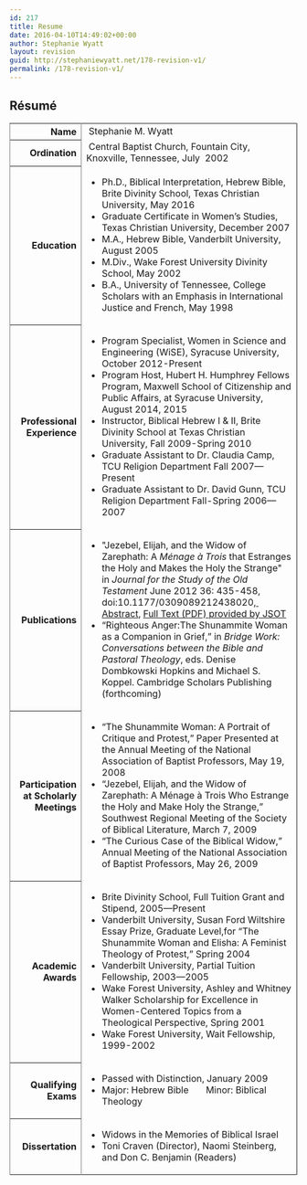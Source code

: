 ```yaml
---
id: 217
title: Resume
date: 2016-04-10T14:49:02+00:00
author: Stephanie Wyatt
layout: revision
guid: http://stephaniewyatt.net/178-revision-v1/
permalink: /178-revision-v1/
---
```

<h2>Résumé</h2>
<table border="1" width="797" frame="rhs" rules="cols" cellspacing="3" cellpadding="2">
<tbody>
<tr>
<th scope="row" width="151">
<div align="right">Name</div></th>
<td width="649">
<div id="cv"> Stephanie M. Wyatt</div></td>
</tr>
<tr>
<th scope="row">
<div align="right">Ordination</div></th>
<td>
<div id="cv"> Central Baptist Church, Fountain City, Knoxville, Tennessee, July  2002</div></td>
</tr>
<tr>
<th scope="row">
<div align="right">Education</div></th>
<td>
<ul id="cv">
	<li>Ph.D., Biblical Interpretation, Hebrew Bible, Brite Divinity School, Texas Christian University, May 2016</li>
	<li>Graduate Certificate in Women’s Studies, Texas Christian University, December 2007</li>
	<li>M.A., Hebrew Bible, Vanderbilt University, August 2005</li>
	<li>M.Div., Wake Forest University Divinity School, May 2002</li>
	<li>B.A., University of Tennessee, College Scholars with an Emphasis in International Justice and French, May 1998</li>
</ul>
</td>
</tr>
<tr>
<th scope="row">
<div align="right">Professional Experience</div></th>
<td>
<ul id="cv">
	<li>Program Specialist, Women in Science and Engineering (WiSE), Syracuse University, October 2012-Present</li>
	<li>Program Host, Hubert H. Humphrey Fellows Program, Maxwell School of Citizenship and Public Affairs, at Syracuse University, August 2014, 2015</li>
	<li>Instructor, Biblical Hebrew I &amp; II, Brite Divinity School at Texas Christian University, Fall 2009-Spring 2010</li>
	<li>Graduate Assistant to Dr. Claudia Camp, TCU Religion Department Fall 2007—Present</li>
	<li>Graduate Assistant to Dr. David Gunn, TCU Religion Department Fall-Spring 2006—2007</li>
</ul>
</td>
</tr>
<tr>
<th scope="row">
<div align="right">Publications</div></th>
<td>
<ul id="cv">
	<li>"Jezebel, Elijah, and the Widow of Zarephath: A <em>Ménage à Trois</em> that Estranges the Holy and Makes the Holy the Strange" in <em>Journal for the Study of the Old Testament</em> June 2012 36: 435-458, doi:10.1177/0309089212438020,<a title="Abstract of Stephanie M. Wyatt: Jezebel, Elijah, and the Widow of Zarephath: A Ménage à Trois that Estranges the Holy and Makes the Holy the Strange" href="http://jot.sagepub.com/content/36/4/435.abstract" target="_blank">  Abstract</a>, <a title="Full Text (PDF) by JSOT of: Stephanie M. Wyatt: Jezebel, Elijah, and the Widow of Zarephath: A Ménage à Trois that Estranges the Holy and Makes the Holy the Strange" href="http://jot.sagepub.com/content/36/4/435.full.pdf+html" target="_blank">Full Text (PDF) provided by JSOT</a></li>
	<li>“Righteous Anger:The Shunammite Woman as a Companion in Grief,” in <em>Bridge Work: Conversations between the Bible and Pastoral Theology</em>, eds. Denise Dombkowski Hopkins and Michael S. Koppel. Cambridge Scholars Publishing (forthcoming)</li>
</ul>
</td>
</tr>
<tr>
<th scope="row">
<div align="right">Participation at Scholarly Meetings</div></th>
<td>
<ul id="cv">
	<li>“The Shunammite Woman: A Portrait of Critique and Protest,” Paper Presented at the Annual Meeting of the National Association of Baptist Professors, May 19, 2008</li>
	<li>“Jezebel, Elijah, and the Widow of Zarephath: A Ménage à Trois Who Estrange the Holy and Make Holy the Strange,” Southwest Regional Meeting of the Society of Biblical Literature, March 7, 2009</li>
	<li>“The Curious Case of the Biblical Widow,” Annual Meeting of the National Association of Baptist Professors, May 26, 2009</li>
</ul>
</td>
</tr>
<tr>
<th scope="row">
<div align="right">Academic Awards</div></th>
<td>
<ul id="cv">
	<li>Brite Divinity School, Full Tuition Grant and Stipend, 2005—Present</li>
	<li>Vanderbilt University, Susan Ford Wiltshire Essay Prize, Graduate Level,for
“The Shunammite Woman and Elisha: A Feminist Theology of Protest,” Spring 2004</li>
	<li>Vanderbilt University, Partial Tuition Fellowship, 2003—2005</li>
	<li>Wake Forest University, Ashley and Whitney Walker Scholarship for Excellence in Women-Centered Topics from a Theological Perspective, Spring 2001</li>
	<li>Wake Forest University, Wait Fellowship, 1999-2002</li>
</ul>
</td>
</tr>
<tr>
<th scope="row">
<div align="right">Qualifying Exams</div></th>
<td>
<ul id="cv">
	<li>Passed with Distinction, January 2009</li>
	<li>Major: Hebrew Bible       Minor: Biblical Theology</li>
</ul>
</td>
</tr>
<tr>
<th scope="row">
<div align="right">Dissertation</div></th>
<td>
<ul id="cv">
	<li>Widows in the Memories of Biblical Israel</li>
	<li>Toni Craven (Director), Naomi Steinberg, and Don C. Benjamin (Readers)</li>
</ul>
</td>
</tr>
</tbody>
</table>
<h2></h2>